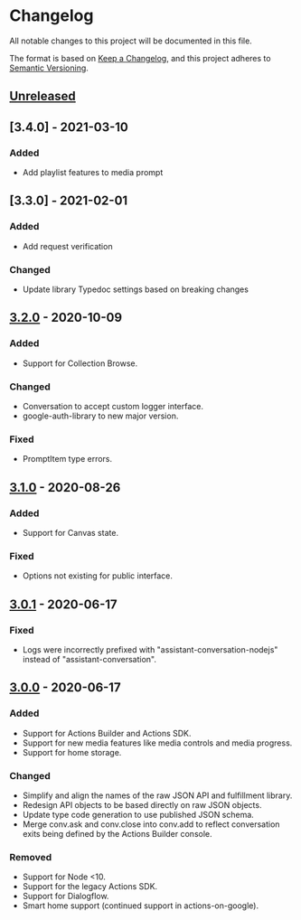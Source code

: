 # Changelog
All notable changes to this project will be documented in this file.

The format is based on [Keep a Changelog](https://keepachangelog.com/en/1.0.0/),
and this project adheres to [Semantic Versioning](https://semver.org/spec/v2.0.0.html).

## [Unreleased]

## [3.4.0] - 2021-03-10
### Added
- Add playlist features to media prompt

## [3.3.0] - 2021-02-01
### Added
- Add request verification

### Changed
- Update library Typedoc settings based on breaking changes

## [3.2.0] - 2020-10-09
### Added
- Support for Collection Browse.

### Changed
- Conversation to accept custom logger interface.
- google-auth-library to new major version.

### Fixed
- PromptItem type errors.

## [3.1.0] - 2020-08-26
### Added
- Support for Canvas state.

### Fixed
- Options not existing for public interface.

## [3.0.1] - 2020-06-17
### Fixed
- Logs were incorrectly prefixed with "assistant-conversation-nodejs" instead of "assistant-conversation".

## [3.0.0] - 2020-06-17
### Added
- Support for Actions Builder and Actions SDK.
- Support for new media features like media controls and media progress.
- Support for home storage.

### Changed
- Simplify and align the names of the raw JSON API and fulfillment library. 
- Redesign API objects to be based directly on raw JSON objects.
- Update type code generation to use published JSON schema.
- Merge conv.ask and conv.close into conv.add to reflect conversation exits being defined by the Actions Builder console.

### Removed
- Support for Node <10.
- Support for the legacy Actions SDK.
- Support for Dialogflow.
- Smart home support (continued support in actions-on-google).

[Unreleased]: https://github.com/actions-on-google/assistant-conversation-nodejs/compare/v3.2.0...HEAD
[3.2.0]: https://github.com/actions-on-google/assistant-conversation-nodejs/compare/v3.1.0...v3.2.0
[3.1.0]: https://github.com/actions-on-google/assistant-conversation-nodejs/compare/v3.0.1...v3.1.0
[3.0.1]: https://github.com/actions-on-google/assistant-conversation-nodejs/compare/v3.0.0...v3.0.1
[3.0.0]: https://github.com/actions-on-google/assistant-conversation-nodejs/releases/tag/v3.0.0
